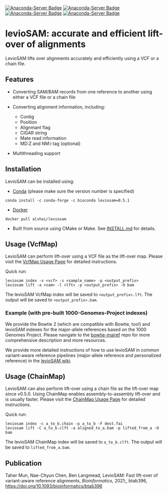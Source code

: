
[![Anaconda-Server Badge](https://anaconda.org/bioconda/leviosam/badges/installer/conda.svg)](https://conda.anaconda.org/bioconda)
[![Anaconda-Server Badge](https://anaconda.org/bioconda/leviosam/badges/version.svg)](https://anaconda.org/bioconda/leviosam)
[![Anaconda-Server Badge](https://anaconda.org/bioconda/leviosam/badges/platforms.svg)](https://anaconda.org/bioconda/leviosam)
[![Anaconda-Server Badge](https://anaconda.org/bioconda/leviosam/badges/downloads.svg)](https://anaconda.org/bioconda/leviosam)

# levioSAM: accurate and efficient lift-over of alignments

LevioSAM lifts over alignments accurately and efficiently using a VCF or a chain file.

## Features

- Converting SAM/BAM records from one reference to another using either a VCF file or a chain file
- Converting alignment information, including:
    - Contig
    - Position
    - Alignmant flag
    - CIGAR string
    - Mate read information
    - MD:Z and NM:i tag (optional)

- Multithreading support


## Installation

LevioSAM can be installed using:

- [Conda](https://docs.conda.io/en/latest/) (please make sure the version number is specified)

```
conda install -c conda-forge -c bioconda leviosam=0.5.1
```

- [Docker](https://hub.docker.com/r/alshai/leviosam)
```
docker pull alshai/leviosam
```

- Built from source using CMake or Make. See [INSTALL.md](INSTALL.md) for details.


## Usage (VcfMap)

LevioSAM can perform lift-over using a VCF file as the lift-over map. Please visit the [VcfMap Usage Page](https://github.com/alshai/levioSAM/wiki/Lift-over-using-a-VCF-map) for detailed instructions.

Quick run:
```
leviosam index -v <vcf> -s <sample_name> -p <output_prefix>
leviosam lift -a <sam> -l <lft> -p <output_prefix> -O bam
```
The levioSAM VcfMap index will be saved to `<output_prefix>.lft`. The output will be saved to `<output_prefix>.bam`.

### Example (with pre-built 1000-Genomes-Project indexes)

We provide the Bowtie 2 (which are compatible with Bowtie, too!) and levioSAM indexes for the major-allele references based on the 1000 Genomes Project. 
Please navigate to the [bowtie-majref](https://github.com/BenLangmead/bowtie-majref) repo for more comprehensive description and more resources.

We provide more detailed instructions of how to use levioSAM in common variant-aware reference pipelines (major-allele reference and personalized reference) in the [levioSAM wiki](https://github.com/alshai/levioSAM/wiki/Alignment-with-variant-aware-reference-genomes). 


## Usage (ChainMap)

LevioSAM can also perform lift-over using a chain file as the lift-over map since v0.5.0. Using ChainMap enables assembly-to-assembly lift-over and is usually faster. Please visit the [ChainMap Usage Page](https://github.com/alshai/levioSAM/wiki/Lift-over-using-a-chain-map) for detailed instructions.

Quick run:
```
leviosam index -c a_to_b.chain -p a_to_b -F dest.fai
leviosam lift -C a_to_b.clft -a aligned_to_a.bam -p lifted_from_a -O bam
```

The levioSAM ChainMap index will be saved to `a_to_b.clft`. The output will be saved to `lifted_from_a.bam`.


## Publication

Taher Mun, Nae-Chyun Chen, Ben Langmead, LevioSAM: Fast lift-over of variant-aware reference alignments, _Bioinformatics_, 2021;, btab396, https://doi.org/10.1093/bioinformatics/btab396
